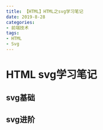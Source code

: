 ```yaml
---
title: 【HTML】HTML之svg学习笔记
date: 2019-8-28
categories: 
- 前端技术
tags: 
- HTML
- Svg
---
```

# HTML svg学习笔记

## svg基础

## svg进阶